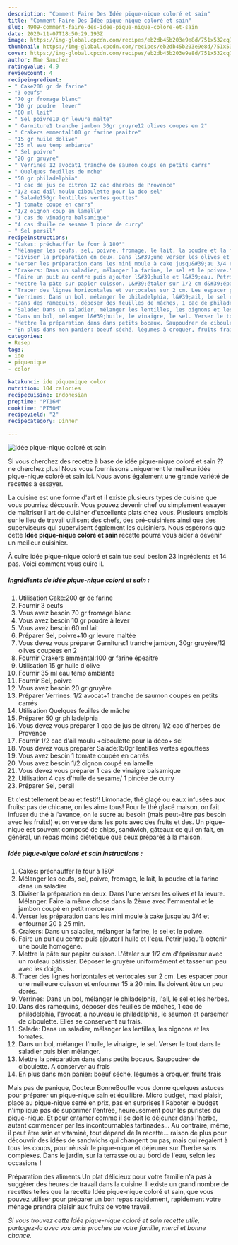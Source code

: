 ```yaml
---
description: "Comment Faire Des Idée pique-nique coloré et sain"
title: "Comment Faire Des Idée pique-nique coloré et sain"
slug: 4909-comment-faire-des-idee-pique-nique-colore-et-sain
date: 2020-11-07T18:50:29.193Z
image: https://img-global.cpcdn.com/recipes/eb2db45b203e9e8d/751x532cq70/idee-pique-nique-colore-et-sain-photo-principale-de-la-recette.jpg
thumbnail: https://img-global.cpcdn.com/recipes/eb2db45b203e9e8d/751x532cq70/idee-pique-nique-colore-et-sain-photo-principale-de-la-recette.jpg
cover: https://img-global.cpcdn.com/recipes/eb2db45b203e9e8d/751x532cq70/idee-pique-nique-colore-et-sain-photo-principale-de-la-recette.jpg
author: Mae Sanchez
ratingvalue: 4.9
reviewcount: 4
recipeingredient:
- " Cake200 gr de farine"
- "3 oeufs"
- "70 gr fromage blanc"
- "10 gr poudre  lever"
- "60 ml lait"
- " Sel poivre10 gr levure malte"
- " Garniture1 tranche jambon 30gr gruyre12 olives coupes en 2"
- " Crakers emmental100 gr farine peaitre"
- "15 gr huile dolive"
- "35 ml eau temp ambiante"
- " Sel poivre"
- "20 gr gruyre"
- " Verrines 12 avocat1 tranche de saumon coups en petits carrs"
- " Quelques feuilles de mche"
- "50 gr philadelphia"
- "1 cac de jus de citron 12 cac dherbes de Provence"
- "1/2 cac dail moulu ciboulette pour la dco sel"
- " Salade150gr lentilles vertes gouttes"
- "1 tomate coupe en carrs"
- "1/2 oignon coup en lamelle"
- "1 cas de vinaigre balsamique"
- "4 cas dhuile de sesame 1 pince de curry"
- " Sel persil"
recipeinstructions:
- "Cakes: préchauffer le four à 180°"
- "Mélanger les oeufs, sel, poivre, fromage, le lait, la poudre et la farine dans un saladier"
- "Diviser la préparation en deux. Dans l&#39;une verser les olives et la levure. Mélanger. Faire la même chose dans la 2ème avec l&#39;emmental et le jambon coupé en petit morceaux"
- "Verser les préparation dans les mini moule à cake jusqu&#39;au 3/4 et enfourner 20 à 25 min."
- "Crakers: Dans un saladier, mélanger la farine, le sel et le poivre."
- "Faire un puit au centre puis ajouter l&#39;huile et l&#39;eau. Petrir jusqu&#39;à obtenir une boule homogène."
- "Mettre la pâte sur papier cuisson. L&#39;étaler sur 1/2 cm d&#39;épaisseur avec un rouleau pâtissier. Déposer le gruyère uniformément et tasser un peu avec les doigts."
- "Tracer des lignes horizontales et vertocales sur 2 cm. Les espacer pour une meilleure cuisson et enfourner 15 à 20 min. Ils doivent être un peu dorés."
- "Verrines: Dans un bol, mélanger le philadelphia, l&#39;ail, le sel et les herbes."
- "Dans des ramequins, déposer des feuilles de mâches, 1 cac de philadelphia, l&#39;avocat, a nouveau le philadelphia, le saumon et parsemer de ciboulette. Elles se conservent au frais."
- "Salade: Dans un saladier, mélanger les lentilles, les oignons et les tomates."
- "Dans un bol, mélanger l&#39;huile, le vinaigre, le sel. Verser le tout dans le saladier puis bien mélanger."
- "Mettre la préparation dans dans petits bocaux. Saupoudrer de ciboulette. A conserver au frais"
- "En plus dans mon panier: boeuf séché, légumes à croquer, fruits frais"
categories:
- Resep
tags:
- ide
- piquenique
- color

katakunci: ide piquenique color 
nutrition: 104 calories
recipecuisine: Indonesian
preptime: "PT16M"
cooktime: "PT50M"
recipeyield: "2"
recipecategory: Dinner

---
```



![Idée pique-nique coloré et sain](https://img-global.cpcdn.com/recipes/eb2db45b203e9e8d/751x532cq70/idee-pique-nique-colore-et-sain-photo-principale-de-la-recette.jpg)

Si vous cherchez des recette à base de idée pique-nique coloré et sain ?? ne cherchez plus! Nous vous fournissons uniquement le meilleur idée pique-nique coloré et sain ici. Nous avons également une grande variété de recettes à essayer.

La cuisine est une forme d'art et il existe plusieurs types de cuisine que vous pourriez découvrir. Vous pouvez devenir chef ou simplement essayer de maîtriser l'art de cuisiner d'excellents plats chez vous. Plusieurs emplois sur le lieu de travail utilisent des chefs, des pré-cuisiniers ainsi que des superviseurs qui supervisent également les cuisiniers. Nous espérons que cette <strong> Idée pique-nique coloré et sain </strong> recette pourra vous aider à devenir un meilleur cuisinier.

<!--inarticleads1-->

À cuire idée pique-nique coloré et sain tue seul besion 23 Ingrédients et 14 pas. Voici comment vous cuire il.

##### Ingrédients de idée pique-nique coloré et sain :

1. Utilisation  Cake:200 gr de farine
1. Fournir 3 oeufs
1. Vous avez besoin 70 gr fromage blanc
1. Vous avez besoin 10 gr poudre à lever
1. Vous avez besoin 60 ml lait
1. Préparer  Sel, poivre+10 gr levure maltée
1. Vous devez vous préparer  Garniture:1 tranche jambon, 30gr gruyére/12 olives coupées en 2
1. Fournir  Crakers emmental:100 gr farine épeaitre
1. Utilisation 15 gr huile d&#39;olive
1. Fournir 35 ml eau temp ambiante
1. Fournir  Sel, poivre
1. Vous avez besoin 20 gr gruyère
1. Préparer  Verrines: 1/2 avocat+1 tranche de saumon coupés en petits carrés
1. Utilisation  Quelques feuilles de mâche
1. Préparer 50 gr philadelphia
1. Vous devez vous préparer 1 cac de jus de citron/ 1/2 cac d&#39;herbes de Provence
1. Fournir 1/2 cac d&#39;ail moulu +ciboulette pour la déco+ sel
1. Vous devez vous préparer  Salade:150gr lentilles vertes égouttées
1. Vous avez besoin 1 tomate coupée en carrés
1. Vous avez besoin 1/2 oignon coupé en lamelle
1. Vous devez vous préparer 1 cas de vinaigre balsamique
1. Utilisation 4 cas d&#39;huile de sesame/ 1 pincée de curry
1. Préparer  Sel, persil


Et c&#39;est tellement beau et festif! Limonade, thé glaçé ou eaux infusées aux fruits: pas de chicane, on les aime tous! Pour le thé glacé maison, on fait infuser du thé à l&#39;avance, on le sucre au besoin (mais peut-être pas besoin avec les fruits!) et on verse dans les pots avec des fruits et des. Un pique-nique est souvent composé de chips, sandwich, gâteaux ce qui en fait, en général, un repas moins diététique que ceux préparés à la maison. 

<!--inarticleads2-->

##### Idée pique-nique coloré et sain instructions :

1. Cakes: préchauffer le four à 180°
1. Mélanger les oeufs, sel, poivre, fromage, le lait, la poudre et la farine dans un saladier
1. Diviser la préparation en deux. Dans l&#39;une verser les olives et la levure. Mélanger. Faire la même chose dans la 2ème avec l&#39;emmental et le jambon coupé en petit morceaux
1. Verser les préparation dans les mini moule à cake jusqu&#39;au 3/4 et enfourner 20 à 25 min.
1. Crakers: Dans un saladier, mélanger la farine, le sel et le poivre.
1. Faire un puit au centre puis ajouter l&#39;huile et l&#39;eau. Petrir jusqu&#39;à obtenir une boule homogène.
1. Mettre la pâte sur papier cuisson. L&#39;étaler sur 1/2 cm d&#39;épaisseur avec un rouleau pâtissier. Déposer le gruyère uniformément et tasser un peu avec les doigts.
1. Tracer des lignes horizontales et vertocales sur 2 cm. Les espacer pour une meilleure cuisson et enfourner 15 à 20 min. Ils doivent être un peu dorés.
1. Verrines: Dans un bol, mélanger le philadelphia, l&#39;ail, le sel et les herbes.
1. Dans des ramequins, déposer des feuilles de mâches, 1 cac de philadelphia, l&#39;avocat, a nouveau le philadelphia, le saumon et parsemer de ciboulette. Elles se conservent au frais.
1. Salade: Dans un saladier, mélanger les lentilles, les oignons et les tomates.
1. Dans un bol, mélanger l&#39;huile, le vinaigre, le sel. Verser le tout dans le saladier puis bien mélanger.
1. Mettre la préparation dans dans petits bocaux. Saupoudrer de ciboulette. A conserver au frais
1. En plus dans mon panier: boeuf séché, légumes à croquer, fruits frais


Mais pas de panique, Docteur BonneBouffe vous donne quelques astuces pour préparer un pique-nique sain et équilibré. Micro budget, maxi plaisir, place au pique-nique serré en prix, pas en surprises ! Raboter le budget n&#39;implique pas de supprimer l&#39;entrée, heureusement pour les puristes du pique-nique. Et pour entamer comme il se doit le déjeuner dans l&#39;herbe, autant commencer par les incontournables tartinades… Au contraire, même, il peut être sain et vitaminé, tout dépend de la recette… raison de plus pour découvrir des idées de sandwichs qui changent ou pas, mais qui régalent à tous les coups, pour réussir le pique-nique et déjeuner sur l&#39;herbe sans complexes. Dans le jardin, sur la terrasse ou au bord de l&#39;eau, selon les occasions ! 

<!--inarticleads1-->

<p>
Préparation des aliments Un plat délicieux pour votre famille n'a pas à suggérer des heures de travail dans la cuisine. Il existe un grand nombre de recettes telles que la recette Idée pique-nique coloré et sain, que vous pouvez utiliser pour préparer un bon repas rapidement, rapidement votre ménage prendra plaisir aux fruits de votre travail.
</p>

<p>
<i>Si vous trouvez cette Idée pique-nique coloré et sain recette utile, partagez-la avec vos amis proches ou votre famille, merci et bonne chance.</i>
</p>
